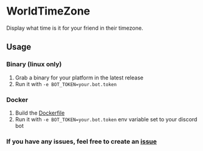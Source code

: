 # WorldTimeZone

Display what time is it for your friend in their timezone.

## Usage

### Binary (linux only)

1. Grab a binary for your platform in the latest release
2. Run it with `-e BOT_TOKEN=your.bot.token`


### Docker

1. Build the [Dockerfile](./Dockerfile)
2. Run it with `-e BOT_TOKEN=your.bot.token` env variable set to your discord bot

### If you have any issues, feel free to create an [issue](https://github.com/X-R-G-B/WorldTimeZone/issues)
